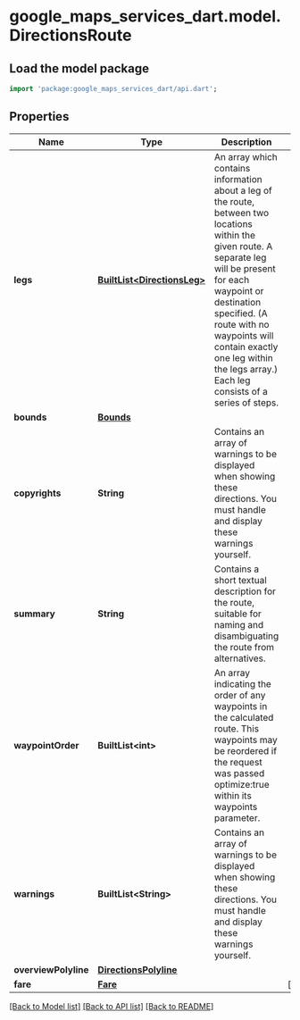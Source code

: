 # google_maps_services_dart.model.DirectionsRoute

## Load the model package
```dart
import 'package:google_maps_services_dart/api.dart';
```

## Properties
Name | Type | Description | Notes
------------ | ------------- | ------------- | -------------
**legs** | [**BuiltList&lt;DirectionsLeg&gt;**](DirectionsLeg.md) | An array which contains information about a leg of the route, between two locations within the given route. A separate leg will be present for each waypoint or destination specified. (A route with no waypoints will contain exactly one leg within the legs array.) Each leg consists of a series of steps. | 
**bounds** | [**Bounds**](Bounds.md) |  | 
**copyrights** | **String** | Contains an array of warnings to be displayed when showing these directions. You must handle and display these warnings yourself. | 
**summary** | **String** | Contains a short textual description for the route, suitable for naming and disambiguating the route from alternatives. | 
**waypointOrder** | **BuiltList&lt;int&gt;** | An array indicating the order of any waypoints in the calculated route. This waypoints may be reordered if the request was passed optimize:true within its waypoints parameter. | 
**warnings** | **BuiltList&lt;String&gt;** | Contains an array of warnings to be displayed when showing these directions. You must handle and display these warnings yourself. | 
**overviewPolyline** | [**DirectionsPolyline**](DirectionsPolyline.md) |  | 
**fare** | [**Fare**](Fare.md) |  | [optional] 

[[Back to Model list]](../README.md#documentation-for-models) [[Back to API list]](../README.md#documentation-for-api-endpoints) [[Back to README]](../README.md)


